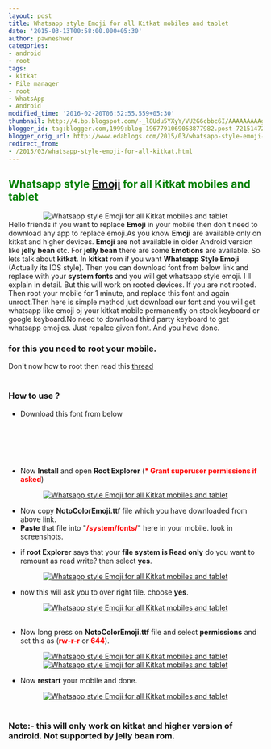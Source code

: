 ```yaml
---
layout: post
title: Whatsapp style Emoji for all Kitkat mobiles and tablet
date: '2015-03-13T00:58:00.000+05:30'
author: pawneshwer
categories:
- android
- root
tags:
- kitkat
- File manager
- root
- WhatsApp
- Android
modified_time: '2016-02-20T06:52:55.559+05:30'
thumbnail: http://4.bp.blogspot.com/-_l8Udu5YXyY/VU2G6cbbc6I/AAAAAAAAAg8/8zDIpMY0JXk/s72-c/wemoji.jpg
blogger_id: tag:blogger.com,1999:blog-1967791069058877982.post-7215147255955539159
blogger_orig_url: http://www.edablogs.com/2015/03/whatsapp-style-emoji-for-all-kitkat.html
redirect_from:
- /2015/03/whatsapp-style-emoji-for-all-kitkat.html
---
```


<div dir="ltr" style="text-align: left;" trbidi="on"><h2><span style="color: green;">Whatsapp style <a class="zem_slink" href="http://en.wikipedia.org/wiki/Emoji" rel="wikipedia" target="_blank" title="Emoji">Emoji</a> for all Kitkat mobiles and tablet</span></h2><div class="separator" style="clear: both; text-align: center;"><img alt="Whatsapp style Emoji for all Kitkat mobiles and tablet" border="0" src="http://4.bp.blogspot.com/-_l8Udu5YXyY/VU2G6cbbc6I/AAAAAAAAAg8/8zDIpMY0JXk/s1600/wemoji.jpg" title="Whatsapp style Emoji for all Kitkat mobiles and tablet" /></div>Hello friends if you want to replace <b>Emoji</b> in your mobile then don't need to download any app to replace emoji.As you know <b>Emoji</b> are available only on kitkat and higher devices. <b>Emoji</b> are not available in older Android version like <b>jelly bean</b> etc. For <b>jelly bean</b> there are some <b>Emotions</b> are available. So lets talk about <b>kitkat</b>. In <b>kitkat</b> rom if you want <b>Whatsapp Style Emoji</b> (Actually its IOS style). Then you can download font from below link and replace with your <b>system fonts</b> and you will get whatsapp style emoji. I ll explain in detail. But this will work on rooted devices. If you are not rooted. Then root your mobile for 1 minute, and replace this font and again unroot.Then here is simple method just download our font and you will get whatsapp like emoji oj your kitkat mobile permanently on stock keyboard or google keyboard.No need to download third party keyboard to get whatsapp emojies. Just repalce given font. And you have done.<br /><h3><div class="alert alert-warning" role="alert">for this you need to root your mobile.</div></h3>Don't now how to root then read this <a class="btn" href="http://www.xdablogs.com/2015/02/what-is-root-advantages-and.html" target="_blank" title="What is Root, Advantages and Disadvantages of Root">thread</a><br /><br /><h3><div class="alert alert-question" role="alert">How to use ?</div></h3><ul><li>Download this font from below</li></ul><br /><article id="default-usage"><div class="to-lock" style="display:none;"><div style="text-align: center;"><a class="btn" href="http://goo.gl/UOaZVF" target="_blank" title="Whatsapp style Emoji">Download</a></div><br /></div></article><br /><br /><ul><br /><li>Now <b>Install</b> and open <b>Root Explorer</b> (<b><span style="color: red;">* Grant superuser permissions if asked</span></b>)</li></ul><div class="separator" style="clear: both; text-align: center;"><a target="_blank" href="http://1.bp.blogspot.com/-dZB-a76oZcU/VU2KXmSBGpI/AAAAAAAAAhk/CHUDA9QiJJg/s1600/Screenshot_2015-03-11-20-41-18.jpg" imageanchor="1" style="margin-left: 1em; margin-right: 1em;"><img alt="Whatsapp style Emoji for all Kitkat mobiles and tablet" border="0" class="lazy" data-src="http://3.bp.blogspot.com/-tMzIvQ3wIg4/VU2K8Ok-UUI/AAAAAAAAAiY/1NdOzJRP6Vs/s1600/Screenshot_2015-03-11-20-41-18-300x200.jpg" title="Whatsapp style Emoji for all Kitkat mobiles and tablet" /></a></div><ul></ul><ul><li>Now copy <b>NotoColorEmoji.ttf</b> file which you have downloaded from above link.</li><li><b>Paste</b> that file into "<span style="color: red;"><b>/system/fonts/</b></span>" here in your mobile. look in screenshots.</li></ul><ul><li>if <b>root Explorer</b> says that your <b>file system is Read only</b> do you want to remount as read write? then select <b>yes</b>.</li></ul><div class="separator" style="clear: both; text-align: center;"><a target="_blank" href="http://4.bp.blogspot.com/-LunH7669kZI/VU2KUAICcOI/AAAAAAAAAhU/8PJ2wOmHejU/s1600/Screenshot_2015-03-11-20-38-02.jpg" imageanchor="1" style="margin-left: 1em; margin-right: 1em;"><img alt="Whatsapp style Emoji for all Kitkat mobiles and tablet" border="0" class="lazy" data-src="http://4.bp.blogspot.com/-OpZTh2_0B2s/VU2K6LdB1aI/AAAAAAAAAiE/pYIOjVQWWwA/s1600/Screenshot_2015-03-11-20-38-02-300x200.jpg" title="Whatsapp style Emoji for all Kitkat mobiles and tablet" /></a></div><ul></ul><ul><li>now this will ask you to over right file. choose <b>yes</b>.</li></ul><div class="separator" style="clear: both; text-align: center;"><a target="_blank" href="http://4.bp.blogspot.com/-JZrMSMFUAWA/VU2KSYDwFjI/AAAAAAAAAhI/eXeOGf5iRNk/s1600/Screenshot_2015-03-11-20-38-07.jpg" imageanchor="1" style="margin-left: 1em; margin-right: 1em;"><img alt="Whatsapp style Emoji for all Kitkat mobiles and tablet" border="0" class="lazy" data-src="http://1.bp.blogspot.com/-vXSUHtNPVAI/VU2K6DsmOkI/AAAAAAAAAiw/Wk3DsH8eDwE/s1600/Screenshot_2015-03-11-20-38-07-300x200.jpg" title="Whatsapp style Emoji for all Kitkat mobiles and tablet" /></a></div><br /><ul></ul><ul><li>Now long press on <b>NotoColorEmoji.ttf</b> file and select <b>permissions</b> and set this as (<b><span style="color: red;">rw-r-r</span></b> or <b><span style="color: red;">644</span></b>).</li></ul><div class="separator" style="clear: both; text-align: center;"><a target="_blank" href="http://1.bp.blogspot.com/-hBUfFI-YnC0/VU2KWnxugCI/AAAAAAAAAhg/3gweXc5s-qA/s1600/Screenshot_2015-03-11-20-38-51.jpg" imageanchor="1" style="margin-left: 1em; margin-right: 1em;"><img alt="Whatsapp style Emoji for all Kitkat mobiles and tablet" border="0" class="lazy" data-src="http://1.bp.blogspot.com/-wQTt13hL9vs/VU2K6xPPYDI/AAAAAAAAAiM/FSOccE2v5RM/s1600/Screenshot_2015-03-11-20-38-51-300x200.jpg" title="Whatsapp style Emoji for all Kitkat mobiles and tablet" /></a><a target="_blank" href="http://2.bp.blogspot.com/-i1nRNFQAXpw/VU2KYVbW8JI/AAAAAAAAAhs/1kJ3gLzo_lA/s1600/Screenshot_2015-03-11-20-39-01.jpg" imageanchor="1" style="margin-left: 1em; margin-right: 1em;"><img alt="Whatsapp style Emoji for all Kitkat mobiles and tablet" border="0" class="lazy" data-src="http://3.bp.blogspot.com/-nXE0exqZoek/VU2K7S_Eo4I/AAAAAAAAAiQ/KlAkg49y_YY/s1600/Screenshot_2015-03-11-20-39-01-300x200.jpg" title="Whatsapp style Emoji for all Kitkat mobiles and tablet" /></a></div><ul></ul><ul><li>Now <b>restart</b> your mobile and done.</li></ul><div class="separator" style="clear: both; text-align: center;"><a target="_blank" href="http://4.bp.blogspot.com/-hLZaYJNU3k0/VU2KhUyNhPI/AAAAAAAAAh4/JGON8ySpZIw/s1600/Screenshot_2015-03-12-19-29-18.jpg" imageanchor="1" style="margin-left: 1em; margin-right: 1em;"><img alt="Whatsapp style Emoji for all Kitkat mobiles and tablet" border="0" class="lazy" data-src="http://2.bp.blogspot.com/-GWFSTDHpYHY/VU2K8mkevfI/AAAAAAAAAic/q08ueDfyXJs/s1600/Screenshot_2015-03-12-19-29-18-300x200.jpg" title="Whatsapp style Emoji for all Kitkat mobiles and tablet" /></a></div><br /><ul></ul><h3><div class="alert alert-warning" role="alert">Note:- this will only work on kitkat and higher version of android. Not supported by jelly bean rom.</div></h3></div>